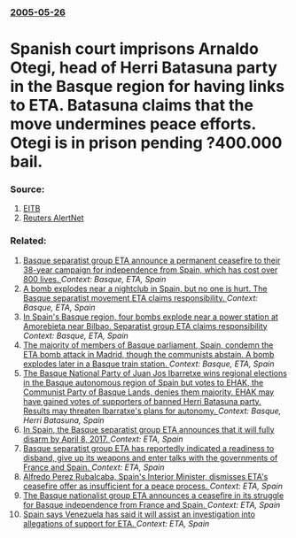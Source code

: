 ### [2005-05-26](/news/2005/05/26/index.md)

#  Spanish court imprisons Arnaldo Otegi, head of Herri Batasuna party in the Basque region for having links to ETA. Batasuna claims that the move undermines peace efforts. Otegi is in prison pending ?400.000 bail. 




### Source:

1. [EITB](http://www.eitb24.com/noticia_en.php?id=63598)
2. [Reuters AlertNet](http://www.alertnet.org/thenews/newsdesk/L26344132.htm)

### Related:

1. [ Basque separatist group ETA announce a permanent ceasefire to their 38-year campaign for independence from Spain, which has cost over 800 lives. ](/news/2006/03/22/basque-separatist-group-eta-announce-a-permanent-ceasefire-to-their-38-year-campaign-for-independence-from-spain-which-has-cost-over-800-l.md) _Context: Basque, ETA, Spain_
2. [ A bomb explodes near a nightclub in Spain, but no one is hurt. The Basque separatist movement ETA claims responsibility. ](/news/2005/12/21/a-bomb-explodes-near-a-nightclub-in-spain-but-no-one-is-hurt-the-basque-separatist-movement-eta-claims-responsibility.md) _Context: Basque, ETA, Spain_
3. [ In Spain's Basque region, four bombs explode near a power station at Amorebieta near Bilbao. Separatist group ETA claims responsibility ](/news/2005/07/12/in-spain-s-basque-region-four-bombs-explode-near-a-power-station-at-amorebieta-near-bilbao-separatist-group-eta-claims-responsibility.md) _Context: Basque, ETA, Spain_
4. [ The majority of members of Basque parliament, Spain, condemn the ETA bomb attack in Madrid, though the communists abstain. A bomb explodes later in a Basque train station. ](/news/2005/05/27/the-majority-of-members-of-basque-parliament-spain-condemn-the-eta-bomb-attack-in-madrid-though-the-communists-abstain-a-bomb-explodes.md) _Context: Basque, ETA, Spain_
5. [ The Basque National Party of Juan Jos Ibarretxe wins regional elections in the Basque autonomous region of Spain but votes to EHAK, the Communist Party of Basque Lands, denies them majority. EHAK may have gained votes of supporters of banned Herri Batasuna party. Results may threaten Ibarratxe's plans for autonomy. ](/news/2005/04/17/the-basque-national-party-of-juan-jose-ibarretxe-wins-regional-elections-in-the-basque-autonomous-region-of-spain-but-votes-to-ehak-the-co.md) _Context: Basque, Herri Batasuna, Spain_
6. [In Spain, the Basque separatist group ETA announces that it will fully disarm by April 8, 2017. ](/news/2017/03/17/in-spain-the-basque-separatist-group-eta-announces-that-it-will-fully-disarm-by-april-8-2017.md) _Context: ETA, Spain_
7. [Basque separatist group ETA has reportedly indicated a readiness to disband, give up its weapons and enter talks with the governments of France and Spain. ](/news/2012/11/25/basque-separatist-group-eta-has-reportedly-indicated-a-readiness-to-disband-give-up-its-weapons-and-enter-talks-with-the-governments-of-fra.md) _Context: ETA, Spain_
8. [Alfredo Perez Rubalcaba, Spain's Interior Minister, dismisses ETA's ceasefire offer as insufficient for a peace process. ](/news/2010/09/6/alfredo-pa-c-rez-rubalcaba-spain-s-interior-minister-dismisses-eta-s-ceasefire-offer-as-insufficient-for-a-peace-process.md) _Context: ETA, Spain_
9. [The Basque nationalist group ETA announces a ceasefire in its struggle for Basque independence from France and Spain. ](/news/2010/09/5/the-basque-nationalist-group-eta-announces-a-ceasefire-in-its-struggle-for-basque-independence-from-france-and-spain.md) _Context: ETA, Spain_
10. [Spain says Venezuela has said it will assist an investigation into allegations of support for ETA. ](/news/2010/03/3/spain-says-venezuela-has-said-it-will-assist-an-investigation-into-allegations-of-support-for-eta.md) _Context: ETA, Spain_
